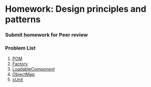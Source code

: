 Homework: Design principles and patterns
=====================================

### Submit homework for Peer review

### Problem List

1. [POM](./01.POM)
1. [Factory](./02.Factory)
1. [LoadableComponent](./03.LoadableComponent)
1. [ObjectMap](./04.ObjectMap)
1. [xUnit](./02.xUnit)
